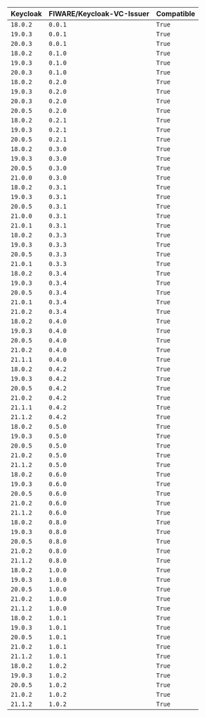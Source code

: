 | Keycloak | FIWARE/Keycloak-VC-Issuer | Compatible | 
 |-------|------|-----| 
| ```18.0.2``` | ```0.0.1``` | ```True``` | 
| ```19.0.3``` | ```0.0.1``` | ```True``` | 
| ```20.0.3``` | ```0.0.1``` | ```True``` | 
| ```18.0.2``` | ```0.1.0``` | ```True``` | 
| ```19.0.3``` | ```0.1.0``` | ```True``` | 
| ```20.0.3``` | ```0.1.0``` | ```True``` | 
| ```18.0.2``` | ```0.2.0``` | ```True``` | 
| ```19.0.3``` | ```0.2.0``` | ```True``` | 
| ```20.0.3``` | ```0.2.0``` | ```True``` | 
| ```20.0.5``` | ```0.2.0``` | ```True``` | 
| ```18.0.2``` | ```0.2.1``` | ```True``` | 
| ```19.0.3``` | ```0.2.1``` | ```True``` | 
| ```20.0.5``` | ```0.2.1``` | ```True``` | 
| ```18.0.2``` | ```0.3.0``` | ```True``` | 
| ```19.0.3``` | ```0.3.0``` | ```True``` | 
| ```20.0.5``` | ```0.3.0``` | ```True``` | 
| ```21.0.0``` | ```0.3.0``` | ```True``` | 
| ```18.0.2``` | ```0.3.1``` | ```True``` | 
| ```19.0.3``` | ```0.3.1``` | ```True``` | 
| ```20.0.5``` | ```0.3.1``` | ```True``` | 
| ```21.0.0``` | ```0.3.1``` | ```True``` | 
| ```21.0.1``` | ```0.3.1``` | ```True``` | 
| ```18.0.2``` | ```0.3.3``` | ```True``` | 
| ```19.0.3``` | ```0.3.3``` | ```True``` | 
| ```20.0.5``` | ```0.3.3``` | ```True``` | 
| ```21.0.1``` | ```0.3.3``` | ```True``` | 
| ```18.0.2``` | ```0.3.4``` | ```True``` | 
| ```19.0.3``` | ```0.3.4``` | ```True``` | 
| ```20.0.5``` | ```0.3.4``` | ```True``` | 
| ```21.0.1``` | ```0.3.4``` | ```True``` | 
| ```21.0.2``` | ```0.3.4``` | ```True``` | 
| ```18.0.2``` | ```0.4.0``` | ```True``` | 
| ```19.0.3``` | ```0.4.0``` | ```True``` | 
| ```20.0.5``` | ```0.4.0``` | ```True``` | 
| ```21.0.2``` | ```0.4.0``` | ```True``` | 
| ```21.1.1``` | ```0.4.0``` | ```True``` | 
| ```18.0.2``` | ```0.4.2``` | ```True``` | 
| ```19.0.3``` | ```0.4.2``` | ```True``` | 
| ```20.0.5``` | ```0.4.2``` | ```True``` | 
| ```21.0.2``` | ```0.4.2``` | ```True``` | 
| ```21.1.1``` | ```0.4.2``` | ```True``` | 
| ```21.1.2``` | ```0.4.2``` | ```True``` | 
| ```18.0.2``` | ```0.5.0``` | ```True``` | 
| ```19.0.3``` | ```0.5.0``` | ```True``` | 
| ```20.0.5``` | ```0.5.0``` | ```True``` | 
| ```21.0.2``` | ```0.5.0``` | ```True``` | 
| ```21.1.2``` | ```0.5.0``` | ```True``` | 
| ```18.0.2``` | ```0.6.0``` | ```True``` | 
| ```19.0.3``` | ```0.6.0``` | ```True``` | 
| ```20.0.5``` | ```0.6.0``` | ```True``` | 
| ```21.0.2``` | ```0.6.0``` | ```True``` | 
| ```21.1.2``` | ```0.6.0``` | ```True``` | 
| ```18.0.2``` | ```0.8.0``` | ```True``` | 
| ```19.0.3``` | ```0.8.0``` | ```True``` | 
| ```20.0.5``` | ```0.8.0``` | ```True``` | 
| ```21.0.2``` | ```0.8.0``` | ```True``` | 
| ```21.1.2``` | ```0.8.0``` | ```True``` | 
| ```18.0.2``` | ```1.0.0``` | ```True``` | 
| ```19.0.3``` | ```1.0.0``` | ```True``` | 
| ```20.0.5``` | ```1.0.0``` | ```True``` | 
| ```21.0.2``` | ```1.0.0``` | ```True``` | 
| ```21.1.2``` | ```1.0.0``` | ```True``` | 
| ```18.0.2``` | ```1.0.1``` | ```True``` | 
| ```19.0.3``` | ```1.0.1``` | ```True``` | 
| ```20.0.5``` | ```1.0.1``` | ```True``` | 
| ```21.0.2``` | ```1.0.1``` | ```True``` | 
| ```21.1.2``` | ```1.0.1``` | ```True``` | 
| ```18.0.2``` | ```1.0.2``` | ```True``` | 
| ```19.0.3``` | ```1.0.2``` | ```True``` | 
| ```20.0.5``` | ```1.0.2``` | ```True``` | 
| ```21.0.2``` | ```1.0.2``` | ```True``` | 
| ```21.1.2``` | ```1.0.2``` | ```True``` | 
